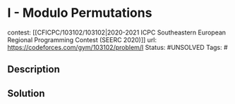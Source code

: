 # I - Modulo Permutations

contest: [[CFICPC/103102/103102|2020-2021 ICPC Southeastern European Regional Programming Contest (SEERC 2020)]]
url: https://codeforces.com/gym/103102/problem/I
Status: #UNSOLVED
Tags: #

## Description

## Solution

